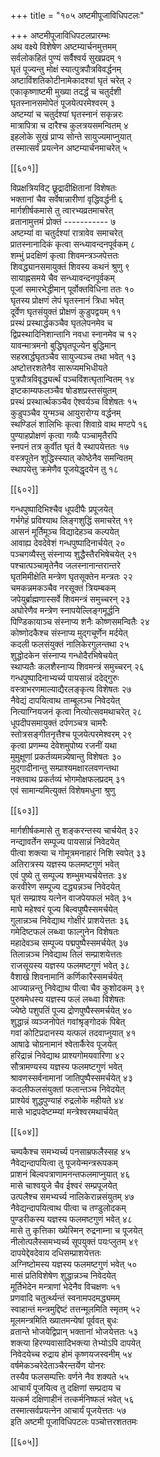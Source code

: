+++
title = "१०५ अष्टमीपूजाविधिपटलः"

+++
अष्टमीपूजाविधिपटलप्रारम्भः  
अथ वक्ष्ये विशेषेण अष्टम्यार्चनमुत्तमम्  
सर्वलोकहितं पुण्यं सर्वैश्वर्य सुखप्रदम् १  
घृतं पूज्यन्तु मोक्षं स्यात्पुत्रपौत्रविवर्द्धनम्  
अष्टाविंशतिकोटीनामेकादश्यां घृतं चरेत् २  
एकाकृष्णाष्टमी मुख्या तदर्द्धं च चतुर्दशी  
घृतस्नानसमोपेतं पूजयेत्परमेश्वरम् ३  
अष्टम्यां च चतुर्दश्यां घृतस्नानं सकृन्नरः  
मात्रापित्रा च दारैश्च कुलत्रयसमन्वितम् ४  
इहलोके सुखं प्राप्य सोन्ते सायुज्यमाप्नुयात्  
तस्मात्सर्वं प्रयत्नेन अष्टम्यार्चनमाचरेत् ५  

[[६०१]]  

विप्रक्षत्रियविट् छूद्रादीक्षितानां विशेषतः  
भक्तानां चैव सर्वेषान्नारीणां वृद्धिवर्द्धनी ६  
मार्गशीर्षकमासे तु त्वारभ्यव्रतमाचरेत्  
व्रतानामुत्तमं प्रोक्तं ----------- ७  
अष्टम्यां वा चतुर्दश्यां रात्रावेव समाचरेत्  
प्रातस्नानादिकं कृत्वा सन्ध्यावन्दनपूर्वकम् ८  
शम्भुं प्रदक्षिणं कृत्वा शिवमन्त्रञ्जपेत्ततः  
शिवद्ध्यानसमायुक्तं शिवस्य कथनं श्रुणु ९  
सायाह्नसमये चैव सन्ध्यावन्दनपूर्वकम्  
पूजां समारभेद्धीमान् पूर्वोक्तविधिना ततः १०  
घृतस्य प्रोक्षणं लेपं घृतस्नानं त्रिधा भवेत्  
दूर्वेण घृतसंयुक्तं प्रोक्षणं कुडुपद्वयम् ११  
प्रस्थं प्रस्थार्द्धकञ्चैव घृतलेपनमेव च  
द्विप्रस्थादिनिशान्तानि नवधा स्नानमेव च १२  
यावन्मात्रमनो बुद्धिघृतपूज्येन बुद्धिमान्  
सहस्रार्द्धघृतञ्चैव सायुज्यञ्च तथा भवेत् १३  
अष्टोत्तरशतेनैव सारूप्यमभिधीयते  
पुत्रपौत्रविवृद्ध्यर्त्थं पञ्चविंशत्घृतान्वितम् १४  
इष्टकाम्यफलञ्चैव षोडशप्रस्तसंयुतम्  
प्रस्थं प्रस्थार्त्थकञ्चैव ऐश्वर्यञ्च विशेषतः १५  
कुडुपञ्चैव युग्मञ्च आयुरारोग्य वर्द्धनम्  
स्थण्डिलं शालिभिः कृत्वा शिवाग्रे वाथ मण्टपे १६  
पुण्याहप्रोक्षणं कृत्वा गव्यैः पञ्चामृतैरपि  
स्नपनं तत्र कुर्वीत घृतं वै स्थापयेत्ततः १७  
वस्त्रपूतेन शुद्धिस्स्यात् कोष्ठेनैव समन्वितम्  
स्थापयेत्तु क्रमेणैव पूजयेद्धृदयेन तु १८  

[[६०२]]  

गन्धपुष्पादिभिश्चैव धूपदीपैः प्रपूजयेत्  
गर्भगेहं प्रविश्याथ लिङ्गशुद्धिं समाचरेत् १९  
आसनं मूर्तिमूञ्च विद्यादेहञ्च कल्पयेत्  
आवाह्य देवदेवेशं गन्धपुष्पादिनार्चयेत् २०  
पञ्चगव्यैस्तु संस्नाप्य शुद्धैस्तैरभिषेचयेत् २१  
पश्चात्पञ्चामृतेनैव जलस्नानान्तरान्तरे    
घृतमिमीक्षेति मन्त्रेण घृतसूक्तेन मन्त्रतः २२  
चमकन्नमकञ्चैव नरसूक्तं त्रियम्बकम्  
जपेयुर्ब्राह्मणास्सर्वे शिवमन्त्रं समुच्चरन् २३  
अघोरेणैव मन्त्रेण स्नापयेल्लिङ्गमूर्द्धनि  
पिण्डिकायाञ्च संस्नाप्य शनैः कोष्णसमन्वितैः २४  
कोष्णोदकैश्च संस्नाप्य मुद्गचूर्णेन मर्दयेत्  
कदली फलसंयुक्तं नालिकेरगुलन्तथा २५  
शुद्धोदकेन संस्नाप्य गन्धोदैरभिषेचयेत्  
स्थाप्यतैः कलशैस्नाप्य शिवमन्त्रं समुच्चरन् २६  
गन्धपुष्पादिनाभ्यर्च्य पायसान्नं ददेद्गुरुः  
वस्त्राभरणमाल्याद्यैरलङ्कृत्य विशेषतः २७  
नैवेद्यं दापयित्वाथ ताम्बूलञ्च निवेदयेत्  
नित्याग्नियजनं कृत्वा नित्योत्सवमथाचरेत् २८  
धूपदीपसमायुक्तं दर्पणञ्चत्र चामरैः  
स्तोत्रसङ्गीतनृत्तैश्च पूजयेत्परमेश्वरम् २९  
कृत्वा प्रणम्म्य देवेशमुपोष्य रजनीं यथा  
मुमुक्षूणां प्रकर्तव्यमन्न्येषान्तु विशेषतः ३०  
मुद्गादीनान्तु सम्प्राश्यमक्षारलवणन्तथा  
नक्तवाथ प्रकर्तव्यं भोगमोक्षफलप्रदम् ३१  
एवं सामान्यमित्युक्तं विशेषमधुना श्रुणु  

[[६०३]]  

मार्गशीर्षकमासे तु शङ्करन्तस्य चार्चयेत् ३२  
नन्द्यावर्तेन सम्पूज्य पायसान्नं निवेदयेत्  
पीत्वा शक्त्या च गोमूत्रमनाहारं निशि स्वपेत् ३३  
अतिरात्रस्य यज्ञस्य फलमष्टगुणं भवेत्  
एवं पुष्ये तु सम्पूज्य शम्भुमभ्यर्चयेत्ततः ३४  
करवीरेण सम्पूज्य दद्ध्यन्नञ्च निवेदयेत्  
घृतं सम्प्राश्य यत्नेन वाजपेयफलं भवेत् ३५  
माघे महेश्वरं पूज्य बिल्वपुष्पैस्समर्चयेत्  
गुलान्नञ्च निवेद्याथ गोक्षीरं प्राशयेत्ततः ३६  
गमेदिष्टफलं लब्ध्वा फाल्गुनेन विशेषतः  
महादेवञ्च सम्पूज्य पद्मपुष्पैस्समर्चयेत् ३७  
तिलान्नञ्च निवेद्याथ तिलं सम्प्राशयेत्ततः  
राजसूयस्य यज्ञस्य फलमष्टगुणं भवेत् ३८  
वैशाखे शिवनामानिं कर्णिकारैस्समर्चयेत्  
आज्यान्नन्तु निवेद्याथ पीत्वा चैव कुशोदकम् ३९  
पुरुषमेधस्य यज्ञस्य फलं लब्ध्वा विशेषतः  
ज्येष्ठे पशुपतिं पूज्य द्रोणपुष्पैस्समर्चयेत् ४०  
शुद्धान्नं व्यञ्जनोपेतं गवांश्रृङ्गोदकं पिबेत्  
गवां कोटिप्रदानस्य यत्फलं तदवाप्नुयात् ४१  
आषाढे चोग्रनामानं श्वेतार्कैरेव पूजयेत्  
हरिद्रान्नं निवेद्याथ प्राश्यगोमयवारिणा ४२  
सौत्रामण्यस्य यज्ञस्य फलमष्टगुणं भवेत्  
श्रावणस्सर्वनामानां जातिपुष्पैस्समर्चयेत् ४३  
कदलीफलसंयुक्तां फलान्तञ्च निवेदयेत्  
प्राश्येवं शुद्धपुण्याहं रुद्रलोके महीयते ४४  
मासे भाद्रपदेष्टम्म्यां मन्त्रेश्वरमथार्चयेत्  

[[६०४]]  

चम्पकैश्च समभ्यर्च्य पनसाम्रफलैस्सह ४५  
नैवेद्यन्दापयित्वा तु पूजयेन्मन्त्ररूपकम्  
प्राशनं बिल्वपत्राणामनन्तफलमाप्नुयात् ४६  
मासे चाश्वयुजे चैव ईश्वरं सम्प्रपूजयेत्  
उत्पलैश्च समभ्यर्च्य नालिकेरान्नसंयुतम् ४७  
नैवेद्यन्दापयित्वाथ पीत्वा च तण्डुलोदकम्  
पुण्डरीकस्य यज्ञस्य फलमष्टगुणं भवेत् ४८  
मासे तु कृत्तिका ख्येस्मिन् रुद्रनाम्ना च पूजयेत्  
नीलोत्पलैस्समभ्यर्च्य सूपयुक्तं पयःप्लुतम् ४९  
दापयेद्देवदेवाय दधिसम्प्राशयेत्ततः  
अग्निष्टोमस्य यज्ञस्य फलमष्टगुणं भवेत् ५०  
मासं प्रतिविशेषेण शुद्धान्नञ्च निवेदयेत्  
मूर्तिभेदेन मन्त्राणां भेदेनैव विचक्षणः ५१  
प्रणवादि चतुर्त्थ्यन्तं स्वनामपदमद्ध्यमम्  
स्वाहान्तं मन्त्रमुद्दिष्टं तत्तन्मूलमिति स्मृतम् ५२  
मूलमन्त्रमिति ख्यातमन्येषां पूर्ववत् बुधः  
व्रतान्ते भोजयेद्विप्रान् भक्तानां भोजयेत्ततः ५३  
शक्त्या हिरण्यवासादिभक्त्या तेभ्योऽपि दापयेत्  
निवेदयेच्च रुद्राय होमं कृष्णयजस्वनीम् ५४  
वर्षमेकञ्चरेदेताञ्चैरन्तर्येण योनरः  
तस्यैव फलसम्पत्तिः वर्णने नैव शक्यते ५५  
आचार्यं पूजयित्व तु दक्षिणां सम्प्रदाय च  
यत्कर्म दक्षिणाहीनं तत्कर्मनिष्फलं भवेत् ५६  
तस्मात्सर्वप्रयत्नेन आचार्यं पूजयेत्ततः ५७  
इति अष्टमी पूजाविधिपटलः पञ्चोत्तरशततमः  

[[६०५]]  
